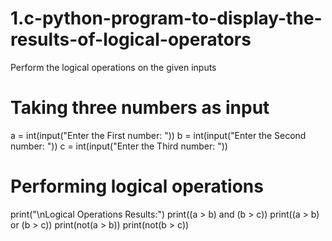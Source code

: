 # 1.c-python-program-to-display-the-results-of-logical-operators
Perform the logical operations on the  given inputs
# Taking three numbers as input
a = int(input("Enter the First number: "))
b = int(input("Enter the Second number: "))
c = int(input("Enter the Third number: "))

# Performing logical operations
print("\nLogical Operations Results:")
print((a > b) and (b > c))
print((a > b) or (b > c))
print(not(a > b))
print(not(b > c))
